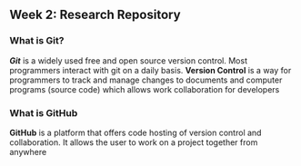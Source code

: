 ## Week 2: Research Repository

### What is **Git**?
**_Git_** is a widely used free and open source version control. Most programmers interact with git on a daily basis.
**Version Control** is a way for programmers to track and manage changes to documents and computer programs (source code) which allows work collaboration for developers

### What is GitHub
**GitHub** is a platform that offers code hosting of version control and collaboration. It allows the user to work on a project together from anywhere
